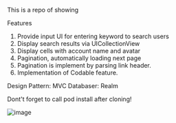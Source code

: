 This is a repo of showing 

Features
1. Provide input UI for entering keyword to search users
2. Display search results via UICollectionView
3. Display cells with account name and avatar
4. Pagination, automatically loading next page
5. Pagination is implement by parsing link header.
6. Implementation of Codable feature.

Design Pattern: MVC
Databaser: Realm

Dont't forget to call pod install after cloning!

![image](https://i.imgur.com/dy3BIin.png)
